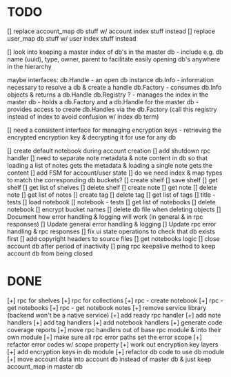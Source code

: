 # TODO

[] replace account_map db stuff w/ account index stuff instead
[] replace user_map db stuff w/ user index stuff instead

[] look into keeping a master index of db's in the master db - include e.g. db name (uuid), type, owner, parent to facilitate easily opening db's anywhere in the hierarchy

maybe interfaces:
db.Handle - an open db instance
db.Info - information necessary to resolve a db & create a handle
db.Factory - consumes db.Info objects & returns a db.Handle
db.Registry ? - manages the index in the master db - holds a db.Factory and a db.Handle for the master db - provides access to create db.Handles via the db.Factory
(call this registry instead of index to avoid confusion w/ index db term)

[] need a consistent interface for managing encryption keys - retrieving the encrypted encryption key & decrypting it for use for any db

[] create default notebook during account creation
[] add shutdown rpc handler
[] need to separate note metadata & note content in db so that loading a list of notes gets the metadata & loading a single note gets the content
[] add FSM for account/user state
[] do we need index & map types to match the corresponding db buckets?
[] create shelf
[] save shelf
[] get shelf
[] get list of shelves
[] delete shelf
[] create note
[] get note
[] delete note
[] get list of notes
[] create tag
[] delete tag
[] get list of tags
[] title - tests
[] load notebook
[] notebook - tests
[] get list of notebooks
[] delete notebook
[] encrypt bucket names
[] delete db file when deleting objects
[] Document how error handling & logging will work (in general & in rpc responses)
[] Update general error handling & logging
[] Update rpc error handling & rpc responses
[] fix ui state operations to check that db exists first
[] add copyright headers to source files
[] get notebooks logic
[] close account db after period of inactivity
[] ping rpc keepalive method to keep account db from being closed



# DONE

[+] rpc for shelves
[+] rpc for collections
[+] rpc - create notebook
[+] rpc - get notebooks
[+] rpc - get notebook notes
[+] remove service library (backend won't be a native service)
[+] add ready rpc handler
[+] add note handlers
[+] add tag handlers
[+] add notebook handlers
[+] generate code coverage reports
[+] move rpc handlers out of base rpc module & into their own module
[+] make sure all rpc error paths set the error scope
[+] refactor error codes w/ scope property
[+] work out encryption key layers
[+] add encryption keys in db module
[+] refactor db code to use db module
[+] move account data into account db instead of master db & just keep account_map in master db
